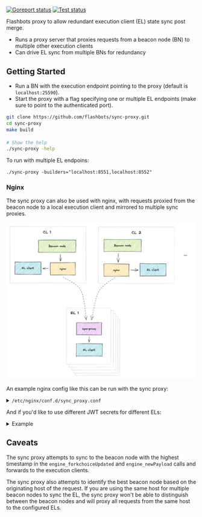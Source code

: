 #

[![Goreport status](https://goreportcard.com/badge/github.com/flashbots/sync-proxy)](https://goreportcard.com/report/github.com/flashbots/sync-proxy)
[![Test status](https://github.com/flashbots/sync-proxy/workflows/Checks/badge.svg)](https://github.com/flashbots/sync-proxy/actions?query=workflow%3A%22Checks%22)

Flashbots proxy to allow redundant execution client (EL) state sync post merge.

- Runs a proxy server that proxies requests from a beacon node (BN) to multiple other execution clients
- Can drive EL sync from multiple BNs for redundancy

## Getting Started

- Run a BN with the execution endpoint pointing to the proxy (default is `localhost:25590`).
- Start the proxy with a flag specifying one or multiple EL endpoints (make sure to point to the authenticated port).

```bash
git clone https://github.com/flashbots/sync-proxy.git
cd sync-proxy
make build

# Show the help
./sync-proxy -help
```

To run with multiple EL endpoins:

```
./sync-proxy -builders="localhost:8551,localhost:8552"
```

### Nginx

The sync proxy can also be used with nginx, with requests proxied from the beacon node to a local execution client and mirrored to multiple sync proxies.

![nginx setup overview](docs/nginx-setup.png)

An example nginx config like this can be run with the sync proxy:

<details>
<summary><code>/etc/nginx/conf.d/sync_proxy.conf</code></summary>

```ini
server {
        listen 8552;
        listen [::]:8552;

        server_name _;

        location / {
                mirror /sync_proxy_1;
                mirror /sync_proxy_2;

                proxy_pass http://localhost:8551;
                proxy_set_header X-Real-IP $remote_addr;
                proxy_set_header Host $host;
                proxy_set_header Referer $http_referer;
                proxy_set_header X-Forwarded-For $proxy_add_x_forwarded_for;
        }

        #
        # execution nodes
        #
        location = /sync_proxy_1 {
                internal;
                proxy_pass http://sync-proxy-1.local:8552$request_uri;
                proxy_connect_timeout 100ms;
                proxy_read_timeout 100ms;
        }

        location = /sync_proxy_2 {
                internal;
                proxy_pass http://sync-proxy-2.local:8552$request_uri;
                proxy_connect_timeout 100ms;
                proxy_read_timeout 100ms;
        }
}
```

</details>

And if you'd like to use different JWT secrets for different ELs:

<details>
<summary>Example</summary>
First, install jwt-tokens-service: `go install github.com/flashbots/sync-proxy/cmd/jwt-tokens-service@latest`

Set up the service, e.g. for systemd:

```
[Unit]
Description=JWT tokens service
After=network.target
Wants=network.target

[Service]
Type=simple

ExecStart=/.../jwt-tokens-service \
    -config /.../jwt-secrets.json \
    -client-id some-cl-name

[Install]
WantedBy=default.target
```

Generate a secret for each EL with `openssl rand -hex 32` and put them in a JSON file:

```json
{
  "sync-proxy-1": "0123456789abcdef0123456789abcdef0123456789abcdef0123456789abcdee",
  "sync-proxy-2": "0123456789abcdef0123456789abcdef0123456789abcdef0123456789abcdef"
}
```

Then, set up nginx:

```
# /etc/nginx/conf.d/sync_proxy.conf
server {
        listen 8552;
        listen [::]:8552;

        server_name _;

        location / {
                mirror /sync_proxy_1;
                mirror /sync_proxy_2;

                auth_request /_tokens;
                # make sure to lowercase and replace dashes with underscores from names in json config
                auth_request_set $auth_header_sync_proxy_1 $upstream_http_authorization_sync_proxy_1;
                auth_request_set $auth_header_sync_proxy_2 $upstream_http_authorization_sync_proxy_2;

                proxy_pass http://localhost:8551;
                proxy_set_header X-Real-IP $remote_addr;
                proxy_set_header Host $host;
                proxy_set_header Referer $http_referer;
                proxy_set_header X-Forwarded-For $proxy_add_x_forwarded_for;
        }

        location = /_tokens {
                internal;
                proxy_pass http://127.0.0.1:1337/tokens/;
                proxy_pass_request_body off;
                proxy_set_header Content-Length "";
        }

        #
        # execution nodes
        #
        location = /sync_proxy_1 {
                internal;
                proxy_pass http://sync-proxy-1.local:8552$request_uri;
                proxy_connect_timeout 100ms;
                proxy_read_timeout 100ms;

                proxy_hide_header Authorization;
                proxy_set_header Authorization $auth_header_sync_proxy_1;
        }

        location = /sync_proxy_2 {
                internal;
                proxy_pass http://sync-proxy-2.local:8552$request_uri;
                proxy_connect_timeout 100ms;
                proxy_read_timeout 100ms;

                proxy_hide_header Authorization;
                proxy_set_header Authorization $auth_header_sync_proxy_2;
        }
}
```

</details>

## Caveats

The sync proxy attempts to sync to the beacon node with the highest timestamp in the `engine_forkchoiceUpdated` and `engine_newPayload` calls and forwards to the execution clients.

The sync proxy also attempts to identify the best beacon node based on the originating host of the request. If you are using the same host for multiple beacon nodes to sync the EL, the sync proxy won't be able to distinguish between the beacon nodes and will proxy all requests from the same host to the configured ELs.
